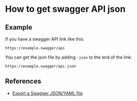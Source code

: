 # How to get swagger API json

## Example

If you have a swagger API link like this:

```text
https://example.swagger/api
```

You can get the json file by adding `-json` to the end of the link:

```text
https://example.swagger/api-json
```

## References

- [Export a Swagger JSON/YAML file](https://github.com/nestjs/swagger/issues/158)